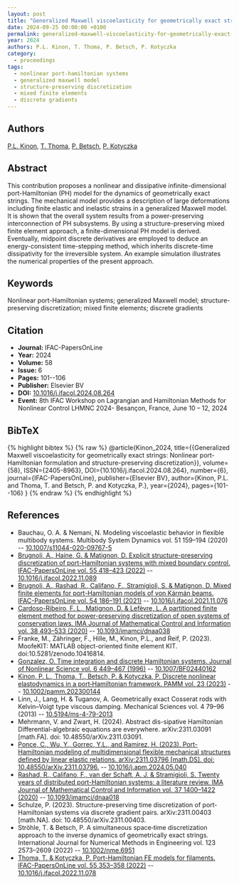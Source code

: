 ```yaml
---
layout: post
title: "Generalized Maxwell viscoelasticity for geometrically exact strings: Nonlinear port-Hamiltonian formulation and structure-preserving discretization"
date: 2024-09-25 00:00:00 +0100
permalink: generalized-maxwell-viscoelasticity-for-geometrically-exact-strings-nonlinear-port-hamiltonian-formulation-and-structure-preserving-discretization
year: 2024
authors: P.L. Kinon, T. Thoma, P. Betsch, P. Kotyczka
category:
  - proceedings
tags:
  - nonlinear port-hamiltonian systems
  - generalized maxwell model
  - structure-preserving discretization
  - mixed finite elements
  - discrete gradients
---
```

 
## Authors
[P.L. Kinon](authors/philipp_l_kinon), [T. Thoma](authors/tobias_thoma), [P. Betsch](authors/peter_betsch), [P. Kotyczka](authors/paul_kotyczka)
 
## Abstract
This contribution proposes a nonlinear and dissipative infinite-dimensional port-Hamiltonian (PH) model for the dynamics of geometrically exact strings. The mechanical model provides a description of large deformations including finite elastic and inelastic strains in a generalized Maxwell model. It is shown that the overall system results from a power-preserving interconnection of PH subsystems. By using a structure-preserving mixed finite element approach, a finite-dimensional PH model is derived. Eventually, midpoint discrete derivatives are employed to deduce an energy-consistent time-stepping method, which inherits discrete-time dissipativity for the irreversible system. An example simulation illustrates the numerical properties of the present approach.
 
## Keywords
Nonlinear port-Hamiltonian systems; generalized Maxwell model; structure-preserving discretization; mixed finite elements; discrete gradients
 
## Citation
- **Journal:** IFAC-PapersOnLine
- **Year:** 2024
- **Volume:** 58
- **Issue:** 6
- **Pages:** 101--106
- **Publisher:** Elsevier BV
- **DOI:** [10.1016/j.ifacol.2024.08.264](https://doi.org/10.1016/j.ifacol.2024.08.264)
- **Event:** 8th IFAC Workshop on Lagrangian and Hamiltonian Methods for Nonlinear Control LHMNC 2024- Besançon, France, June 10 – 12, 2024
 
## BibTeX
{% highlight bibtex %}
{% raw %}
@article{Kinon_2024,
  title={{Generalized Maxwell viscoelasticity for geometrically exact strings: Nonlinear port-Hamiltonian formulation and structure-preserving discretization}},
  volume={58},
  ISSN={2405-8963},
  DOI={10.1016/j.ifacol.2024.08.264},
  number={6},
  journal={IFAC-PapersOnLine},
  publisher={Elsevier BV},
  author={Kinon, P.L. and Thoma, T. and Betsch, P. and Kotyczka, P.},
  year={2024},
  pages={101--106}
}
{% endraw %}
{% endhighlight %}
 
## References
- Bauchau, O. A. & Nemani, N. Modeling viscoelastic behavior in flexible multibody systems. Multibody System Dynamics vol. 51 159–194 (2020) -- [10.1007/s11044-020-09767-5](https://doi.org/10.1007/s11044-020-09767-5)
- [Brugnoli, A., Haine, G. & Matignon, D. Explicit structure-preserving discretization of port-Hamiltonian systems with mixed boundary control. IFAC-PapersOnLine vol. 55 418–423 (2022)](explicit-structure-preserving-discretization-of-port-hamiltonian-systems-with-mixed-boundary-control) -- [10.1016/j.ifacol.2022.11.089](https://doi.org/10.1016/j.ifacol.2022.11.089)
- [Brugnoli, A., Rashad, R., Califano, F., Stramigioli, S. & Matignon, D. Mixed finite elements for port-Hamiltonian models of von Kármán beams. IFAC-PapersOnLine vol. 54 186–191 (2021)](mixed-finite-elements-for-port-hamiltonian-models-of-von-karman-beams) -- [10.1016/j.ifacol.2021.11.076](https://doi.org/10.1016/j.ifacol.2021.11.076)
- [Cardoso-Ribeiro, F. L., Matignon, D. & Lefèvre, L. A partitioned finite element method for power-preserving discretization of open systems of conservation laws. IMA Journal of Mathematical Control and Information vol. 38 493–533 (2020)](a-partitioned-finite-element-method-for-power-preserving-discretization-of-open-systems-of-conservation-laws) -- [10.1093/imamci/dnaa038](https://doi.org/10.1093/imamci/dnaa038)
- Franke, M., Zähringer, F., Hille, M., Kinon, P.L., and Reif, P. (2023). MoofeKIT: MATLAB object-oriented finite element KIT. doi:10.5281/zenodo.10416814.
- [Gonzalez, O. Time integration and discrete Hamiltonian systems. Journal of Nonlinear Science vol. 6 449–467 (1996)](time-integration-and-discrete-hamiltonian-systems) -- [10.1007/BF02440162](https://doi.org/10.1007/BF02440162)
- [Kinon, P. L., Thoma, T., Betsch, P. & Kotyczka, P. Discrete nonlinear elastodynamics in a port‐Hamiltonian framework. PAMM vol. 23 (2023)](discrete-nonlinear-elastodynamics-in-a-port-hamiltonian-framework) -- [10.1002/pamm.202300144](https://doi.org/10.1002/pamm.202300144)
- Linn, J., Lang, H. & Tuganov, A. Geometrically exact Cosserat rods with Kelvin–Voigt type viscous damping. Mechanical Sciences vol. 4 79–96 (2013) -- [10.5194/ms-4-79-2013](https://doi.org/10.5194/ms-4-79-2013)
- Mehrmann, V. and Zwart, H. (2024). Abstract dis-sipative Hamiltonian Differential-algebraic equations are everywhere. arXiv:2311.03091 [math.FA]. doi: 10.48550/arXiv.2311.03091.
- [Ponce, C., Wu, Y., Gorrec, Y.L., and Ramirez, H. (2023). Port-Hamiltonian modeling of multidimensional flexible mechanical structures defined by linear elastic relations. arXiv:2311.03796 [math.DS]. doi: 10.48550/arXiv.2311.03796.](a-systematic-methodology-for-port-hamiltonian-modeling-of-multidimensional-flexible-linear-mechanical-systems) -- [10.1016/j.apm.2024.05.040](https://doi.org/10.1016/j.apm.2024.05.040)
- [Rashad, R., Califano, F., van der Schaft, A. J. & Stramigioli, S. Twenty years of distributed port-Hamiltonian systems: a literature review. IMA Journal of Mathematical Control and Information vol. 37 1400–1422 (2020)](twenty-years-of-distributed-port-hamiltonian-systems-a-literature-review) -- [10.1093/imamci/dnaa018](https://doi.org/10.1093/imamci/dnaa018)
- Schulze, P. (2023). Structure-preserving time discretization of port-Hamiltonian systems via discrete gradient pairs. arXiv:2311.00403 [math.NA]. doi: 10.48550/arXiv.2311.00403.
- Ströhle, T. & Betsch, P. A simultaneous space‐time discretization approach to the inverse dynamics of geometrically exact strings. International Journal for Numerical Methods in Engineering vol. 123 2573–2609 (2022) -- [10.1002/nme.6951](https://doi.org/10.1002/nme.6951)
- [Thoma, T. & Kotyczka, P. Port-Hamiltonian FE models for filaments. IFAC-PapersOnLine vol. 55 353–358 (2022)](port-hamiltonian-fe-models-for-filaments) -- [10.1016/j.ifacol.2022.11.078](https://doi.org/10.1016/j.ifacol.2022.11.078)

